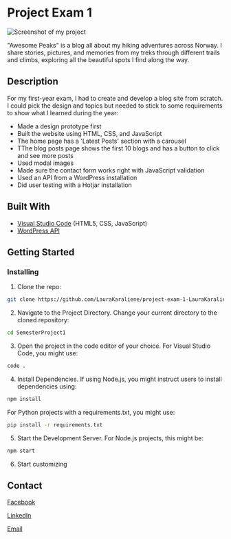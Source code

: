 # Project Exam 1 

![Screenshot of my project](https://user-images.githubusercontent.com/98472609/273387745-2bdd3d01-4fd8-4f92-96b6-67456ea2a9a0.png)

"Awesome Peaks" is a blog all about my hiking adventures across Norway. I share stories, pictures, and memories from my treks through different trails and climbs, exploring all the beautiful spots I find along the way.

## Description

For my first-year exam, I had to create and develop a blog site from scratch. I could pick the design and topics but needed to stick to some requirements to show what I learned during the year:

- Made a design prototype first
- Built the website using HTML, CSS, and JavaScript
- The home page has a 'Latest Posts' section with a carousel
- TThe blog posts page shows the first 10 blogs and has a button to click and see more posts
- Used modal images
- Made sure the contact form works right with JavaScript validation
- Used an API from a WordPress installation
- Did user testing with a Hotjar installation

## Built With

- [Visual Studio Code](https://code.visualstudio.com/) (HTML5, CSS, JavaScript)
- [WordPress API](https://developer.wordpress.org/rest-api/)

## Getting Started

### Installing

1. Clone the repo:

```bash
git clone https://github.com/LauraKaraliene/project-exam-1-LauraKaraliene
```

2. Navigate to the Project Directory.
   Change your current directory to the cloned repository:

```bash
cd SemesterProject1
```

3. Open the project in the code editor of your choice.
   For Visual Studio Code, you might use:

```bash
code . 
```

4. Install Dependencies.
   If using Node.js, you might instruct users to install dependencies using:

```bash
npm install
```

  For Python projects with a requirements.txt, you might use:

```bash
pip install -r requirements.txt
```

5. Start the Development Server.
   For Node.js projects, this might be:

```bash
npm start
```
   
6. Start customizing

## Contact

[Facebook](https://www.facebook.com/LAURA_KARALIENE)

[LinkedIn](www.linkedin.com/in/laura-karaliene-31476657)

[Email](mailto:laura.stanislavaviciute@gmail.com)

